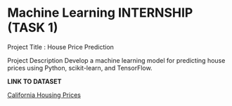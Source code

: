 # Machine Learning INTERNSHIP (TASK 1)

Project Title : House Price Prediction

Project Description
Develop a machine learning model for predicting house prices using Python, scikit-learn, and TensorFlow.

**LINK TO DATASET**

[California Housing Prices](https://www.kaggle.com/datasets/camnugent/california-housing-prices)
